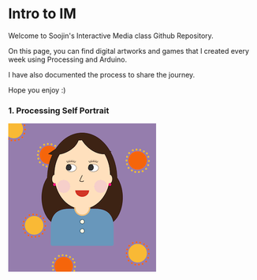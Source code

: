 # Intro to IM

Welcome to Soojin's Interactive Media class Github Repository.

On this page, you can find digital artworks and games that I created every week using Processing and Arduino. 

I have also documented the process to share the journey. 

Hope you enjoy :) 

### 1. Processing Self Portrait 

![alt-text](images/soojinportrait.gif)

                                            

